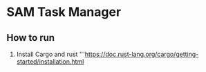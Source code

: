 # SAM Task Manager

## How to run
1. Install Cargo and rust '''https://doc.rust-lang.org/cargo/getting-started/installation.html
